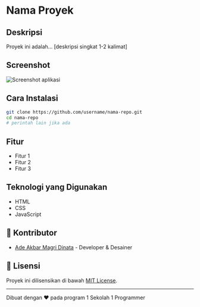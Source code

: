 # Nama Proyek

## Deskripsi
Proyek ini adalah... [deskripsi singkat 1-2 kalimat]

## Screenshot
![Screenshot aplikasi](/path/ke/screenshot.png)

## Cara Instalasi
```bash
git clone https://github.com/username/nama-repo.git
cd nama-repo
# perintah lain jika ada
```

## Fitur
- Fitur 1
- Fitur 2
- Fitur 3

## Teknologi yang Digunakan
- HTML
- CSS
- JavaScript


## 👥 Kontributor
- [Ade Akbar Magri Dinata](https://github.com/adeak-bar25) - Developer & Desainer

## 📄 Lisensi
Proyek ini dilisensikan di bawah [MIT License](LICENSE).

---

Dibuat dengan ❤️ pada program 1 Sekolah 1 Programmer